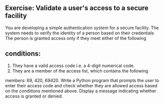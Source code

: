 ## Exercise: Validate a user's access to a secure facility

You are developing a simple authentication system for a secure facility.
The system needs to verify the identity of a person based on their credentials
The person is granted access only if they meet either of the following

## conditions:

1. They have a valid access code i.e. a 4-digit numerical code.
2. They are a member of the access list, which contains the following

members: 69, 420, 69420.
Write a Python program that prompts the user to enter their access code and
check whether they are allowed access based on the conditions mentioned above.
Display a message indicating whether access is granted or denied.